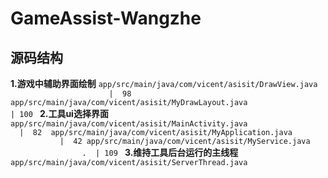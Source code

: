# GameAssist-Wangzhe
## 源码结构 ##
**1.游戏中辅助界面绘制**
``
 app/src/main/java/com/vicent/asisit/DrawView.java                       |  98 
 app/src/main/java/com/vicent/asisit/MyDrawLayout.java                   | 100 
``
**2.工具ui选择界面**
``
 app/src/main/java/com/vicent/asisit/MainActivity.java                   |  82 
 app/src/main/java/com/vicent/asisit/MyApplication.java                  |  42
 app/src/main/java/com/vicent/asisit/MyService.java                   .  | 109 
``
**3.维持工具后台运行的主线程**
``
 app/src/main/java/com/vicent/asisit/ServerThread.java 
``
